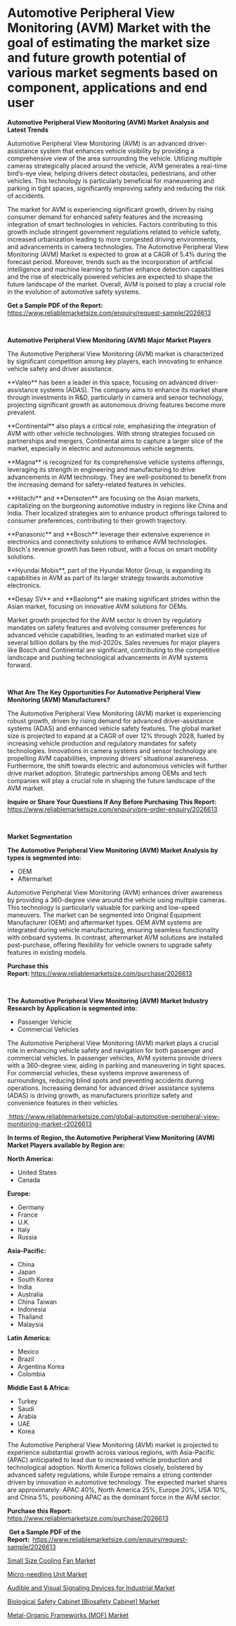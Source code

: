 <p><h1>Automotive Peripheral View Monitoring (AVM) Market with the goal of estimating the market size and future growth potential of various market segments based on component, applications and end user</h1></p><p><strong>Automotive Peripheral View Monitoring (AVM) Market Analysis and Latest Trends</strong></p>
<p><p>Automotive Peripheral View Monitoring (AVM) is an advanced driver-assistance system that enhances vehicle visibility by providing a comprehensive view of the area surrounding the vehicle. Utilizing multiple cameras strategically placed around the vehicle, AVM generates a real-time bird’s-eye view, helping drivers detect obstacles, pedestrians, and other vehicles. This technology is particularly beneficial for maneuvering and parking in tight spaces, significantly improving safety and reducing the risk of accidents.</p><p>The market for AVM is experiencing significant growth, driven by rising consumer demand for enhanced safety features and the increasing integration of smart technologies in vehicles. Factors contributing to this growth include stringent government regulations related to vehicle safety, increased urbanization leading to more congested driving environments, and advancements in camera technologies. The Automotive Peripheral View Monitoring (AVM) Market is expected to grow at a CAGR of 5.4% during the forecast period. Moreover, trends such as the incorporation of artificial intelligence and machine learning to further enhance detection capabilities and the rise of electrically powered vehicles are expected to shape the future landscape of the market. Overall, AVM is poised to play a crucial role in the evolution of automotive safety systems.</p></p>
<p><strong>Get a Sample PDF of the Report:&nbsp;</strong> <a href="https://www.reliablemarketsize.com/enquiry/request-sample/2026613?utm_campaign=1170&utm_medium=2&utm_source=Github&utm_content=ia&utm_term=30102024&utm_id=automotive-peripheral-view-monitoring-avm">https://www.reliablemarketsize.com/enquiry/request-sample/2026613</a></p>
<p>&nbsp;</p>
<p><strong>Automotive Peripheral View Monitoring (AVM) Major Market Players</strong></p>
<p><p>The Automotive Peripheral View Monitoring (AVM) market is characterized by significant competition among key players, each innovating to enhance vehicle safety and driver assistance. </p><p>**Valeo** has been a leader in this space, focusing on advanced driver-assistance systems (ADAS). The company aims to enhance its market share through investments in R&D, particularly in camera and sensor technology, projecting significant growth as autonomous driving features become more prevalent.</p><p>**Continental** also plays a critical role, emphasizing the integration of AVM with other vehicle technologies. With strong strategies focused on partnerships and mergers, Continental aims to capture a larger slice of the market, especially in electric and autonomous vehicle segments.</p><p>**Magna** is recognized for its comprehensive vehicle systems offerings, leveraging its strength in engineering and manufacturing to drive advancements in AVM technology. They are well-positioned to benefit from the increasing demand for safety-related features in vehicles.</p><p>**Hitachi** and **Densoten** are focusing on the Asian markets, capitalizing on the burgeoning automotive industry in regions like China and India. Their localized strategies aim to enhance product offerings tailored to consumer preferences, contributing to their growth trajectory.</p><p>**Panasonic** and **Bosch** leverage their extensive experience in electronics and connectivity solutions to enhance AVM technologies. Bosch's revenue growth has been robust, with a focus on smart mobility solutions.</p><p>**Hyundai Mobis**, part of the Hyundai Motor Group, is expanding its capabilities in AVM as part of its larger strategy towards automotive electronics. </p><p>**Desay SV** and **Baolong** are making significant strides within the Asian market, focusing on innovative AVM solutions for OEMs.</p><p>Market growth projected for the AVM sector is driven by regulatory mandates on safety features and evolving consumer preferences for advanced vehicle capabilities, leading to an estimated market size of several billion dollars by the mid-2020s. Sales revenues for major players like Bosch and Continental are significant, contributing to the competitive landscape and pushing technological advancements in AVM systems forward.</p></p>
<p>&nbsp;</p>
<p><strong>What Are The Key Opportunities For Automotive Peripheral View Monitoring (AVM) Manufacturers?</strong></p>
<p><p>The Automotive Peripheral View Monitoring (AVM) market is experiencing robust growth, driven by rising demand for advanced driver-assistance systems (ADAS) and enhanced vehicle safety features. The global market size is projected to expand at a CAGR of over 12% through 2028, fueled by increasing vehicle production and regulatory mandates for safety technologies. Innovations in camera systems and sensor technology are propelling AVM capabilities, improving drivers’ situational awareness. Furthermore, the shift towards electric and autonomous vehicles will further drive market adoption. Strategic partnerships among OEMs and tech companies will play a crucial role in shaping the future landscape of the AVM market.</p></p>
<p><strong>Inquire or Share Your Questions If Any Before Purchasing This Report:</strong> <a href="https://www.reliablemarketsize.com/enquiry/pre-order-enquiry/2026613?utm_campaign=1170&utm_medium=2&utm_source=Github&utm_content=ia&utm_term=30102024&utm_id=automotive-peripheral-view-monitoring-avm">https://www.reliablemarketsize.com/enquiry/pre-order-enquiry/2026613</a></p>
<p>&nbsp;</p>
<p><strong>Market Segmentation</strong></p>
<p><strong>The Automotive Peripheral View Monitoring (AVM) Market Analysis by types is segmented into:</strong></p>
<p><ul><li>OEM</li><li>Aftermarket</li></ul></p>
<p><p>Automotive Peripheral View Monitoring (AVM) enhances driver awareness by providing a 360-degree view around the vehicle using multiple cameras. This technology is particularly valuable for parking and low-speed maneuvers. The market can be segmented into Original Equipment Manufacturer (OEM) and aftermarket types. OEM AVM systems are integrated during vehicle manufacturing, ensuring seamless functionality with onboard systems. In contrast, aftermarket AVM solutions are installed post-purchase, offering flexibility for vehicle owners to upgrade safety features in existing models.</p></p>
<p><strong>Purchase this Report:&nbsp;</strong><a href="https://www.reliablemarketsize.com/purchase/2026613?utm_campaign=1170&utm_medium=2&utm_source=Github&utm_content=ia&utm_term=30102024&utm_id=automotive-peripheral-view-monitoring-avm">https://www.reliablemarketsize.com/purchase/2026613</a></p>
<p>&nbsp;</p>
<p><strong>The Automotive Peripheral View Monitoring (AVM) Market Industry Research by Application is segmented into:</strong></p>
<p><ul><li>Passenger Vehicle</li><li>Commercial Vehicles</li></ul></p>
<p><p>The Automotive Peripheral View Monitoring (AVM) market plays a crucial role in enhancing vehicle safety and navigation for both passenger and commercial vehicles. In passenger vehicles, AVM systems provide drivers with a 360-degree view, aiding in parking and maneuvering in tight spaces. For commercial vehicles, these systems improve awareness of surroundings, reducing blind spots and preventing accidents during operations. Increasing demand for advanced driver assistance systems (ADAS) is driving growth, as manufacturers prioritize safety and convenience features in their vehicles.</p></p>
<p><a href="https://www.reliablemarketsize.com/global-automotive-peripheral-view-monitoring-market-r2026613?utm_campaign=1170&utm_medium=2&utm_source=Github&utm_content=ia&utm_term=30102024&utm_id=automotive-peripheral-view-monitoring-avm">&nbsp;https://www.reliablemarketsize.com/global-automotive-peripheral-view-monitoring-market-r2026613</a></p>
<p><strong>In terms of Region, the Automotive Peripheral View Monitoring (AVM) Market Players available by Region are:</strong></p>
<p>
    <p> <strong> North America: </strong>
        <ul>
            <li>United States</li>
            <li>Canada</li>
        </ul>
        </p> 
    <p> <strong> Europe: </strong>
        <ul>
            <li>Germany</li>
            <li>France</li>
            <li>U.K.</li>
            <li>Italy</li>
            <li>Russia</li>
        </ul>
        </p> 
    <p> <strong> Asia-Pacific: </strong>
        <ul>
            <li>China</li>
            <li>Japan</li>
            <li>South Korea</li>
            <li>India</li>
            <li>Australia</li>
            <li>China Taiwan</li>
            <li>Indonesia</li>
            <li>Thailand</li>
            <li>Malaysia</li>
        </ul>
        </p> 
    <p> <strong> Latin America: </strong>
        <ul>
            <li>Mexico</li>
            <li>Brazil</li>
            <li>Argentina Korea</li>
            <li>Colombia</li>
        </ul>
        </p> 
    <p> <strong> Middle East & Africa: </strong>
        <ul>
            <li>Turkey</li>
            <li>Saudi</li>
            <li>Arabia</li>
            <li>UAE</li>
            <li>Korea</li>
        </ul>
    </p>
    </p>
<p><p>The Automotive Peripheral View Monitoring (AVM) market is projected to experience substantial growth across various regions, with Asia-Pacific (APAC) anticipated to lead due to increased vehicle production and technological adoption. North America follows closely, bolstered by advanced safety regulations, while Europe remains a strong contender driven by innovation in automotive technology. The expected market shares are approximately: APAC 40%, North America 25%, Europe 20%, USA 10%, and China 5%, positioning APAC as the dominant force in the AVM sector.</p></p>
<p><strong>Purchase this Report: </strong><a href="https://www.reliablemarketsize.com/purchase/2026613?utm_campaign=1170&utm_medium=2&utm_source=Github&utm_content=ia&utm_term=30102024&utm_id=automotive-peripheral-view-monitoring-avm">https://www.reliablemarketsize.com/purchase/2026613</a></p>
<p>&nbsp;<strong>Get a Sample PDF of the Report:&nbsp;&nbsp;</strong><a href="https://www.reliablemarketsize.com/enquiry/request-sample/2026613?utm_campaign=1170&utm_medium=2&utm_source=Github&utm_content=ia&utm_term=30102024&utm_id=automotive-peripheral-view-monitoring-avm">https://www.reliablemarketsize.com/enquiry/request-sample/2026613</a></p>
<p><strong></strong></p>
<p><p><a href="https://issuu.com/reportprime-2/docs/small-size-cooling-fan-market-size-_475109343f2374?utm_campaign=1170&utm_medium=2&utm_source=Github&utm_content=ia&utm_term=30102024&utm_id=automotive-peripheral-view-monitoring-avm">Small Size Cooling Fan Market</a></p><p><a href="https://www.linkedin.com/pulse/strategic-market-insights-navigating-global-micro-needling-unit-q3bmf?utm_campaign=1170&utm_medium=2&utm_source=Github&utm_content=ia&utm_term=30102024&utm_id=automotive-peripheral-view-monitoring-avm">Micro-needling Unit Market</a></p><p><a href="https://issuu.com/reportprime-2/docs/audible-and-visual-signaling-device_e95df77b236302?utm_campaign=1170&utm_medium=2&utm_source=Github&utm_content=ia&utm_term=30102024&utm_id=automotive-peripheral-view-monitoring-avm">Audible and Visual Signaling Devices for Industrial Market</a></p><p><a href="https://github.com/sofayahoo2023/Market-Research-Report-List-6/blob/main/biological-safety-cabinet-biosafety-cabinet-market.md?utm_campaign=1170&utm_medium=2&utm_source=Github&utm_content=ia&utm_term=30102024&utm_id=automotive-peripheral-view-monitoring-avm">Biological Safety Cabinet [Biosafety Cabinet] Market</a></p><p><a href="https://www.linkedin.com/pulse/market-insights-global-metal-organic-frameworks-mof-forecast-30q8f?utm_campaign=1170&utm_medium=2&utm_source=Github&utm_content=ia&utm_term=30102024&utm_id=automotive-peripheral-view-monitoring-avm">Metal-Organic Frameworks (MOF) Market</a></p></p>